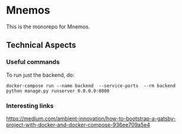 # Mnemos

This is the monorepo for Mnemos.

## Technical Aspects

### Useful commands

To run just the backend, do:

```
docker-compose run --name backend  --service-ports  --rm backend python manage.py runserver 0.0.0.0:8000
```

### Interesting links

https://medium.com/ambient-innovation/how-to-bootstrap-a-gatsby-project-with-docker-and-docker-compose-936ee709a5e4
